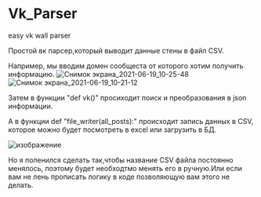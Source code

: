# Vk_Parser
easy vk wall parser

Простой вк парсер,который выводит данные стены в файл CSV.


Например, мы вводим домен сообщеста от которого хотим получить информацию.
![Снимок экрана_2021-06-19_10-25-48](https://user-images.githubusercontent.com/81361783/122634857-64adc800-d0e9-11eb-9d45-e5a234383c83.png)
![Снимок экрана_2021-06-19_10-21-12](https://user-images.githubusercontent.com/81361783/122634859-68414f00-d0e9-11eb-8017-e8a1b0891093.png)

Затем в функции "def vk()" просиходит поиск и преобразования в json информации.

А в функции def "file_writer(all_posts):" происходит запись данных в CSV, которое можно будет посмотреть в excel или загрузить в БД.

![изображение](https://user-images.githubusercontent.com/81361783/122634898-97f05700-d0e9-11eb-9aba-4fc861a37058.png)

Но я поленился сделать так,чтобы название CSV файла постоянно менялось, поэтому будет необходтмо менять его в ручную.Или если вам не лень прописать логику в коде позволяющую вам этого не делать.
